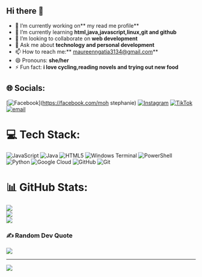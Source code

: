## Hi there 👋

- 🔭 I’m currently working on** my read me profile**
- 🌱 I’m currently learning **html,java,javascript,linux,git and github**
- 👯 I’m looking to collaborate on **web development**
- 💬 Ask me about **technology and personal development**
- 📫 How to reach me:** maureenngatia3134@gmail.com**
- 😄 Pronouns: **she/her**
- ⚡ Fun fact: **i love cycling,reading novels and trying out new food**

## 🌐 Socials:
[![Facebook](https://img.shields.io/badge/Facebook-%231877F2.svg?logo=Facebook&logoColor=white)](https://facebook.com/moh stephanie) [![Instagram](https://img.shields.io/badge/Instagram-%23E4405F.svg?logo=Instagram&logoColor=white)](https://instagram.com/foi_wamboh) [![TikTok](https://img.shields.io/badge/TikTok-%23000000.svg?logo=TikTok&logoColor=white)](https://tiktok.com/@@_pretty136) [![email](https://img.shields.io/badge/Email-D14836?logo=gmail&logoColor=white)](mailto:maureenngatia3134@gmail.com) 

# 💻 Tech Stack:
![JavaScript](https://img.shields.io/badge/javascript-%23323330.svg?style=for-the-badge&logo=javascript&logoColor=%23F7DF1E) ![Java](https://img.shields.io/badge/java-%23ED8B00.svg?style=for-the-badge&logo=openjdk&logoColor=white) ![HTML5](https://img.shields.io/badge/html5-%23E34F26.svg?style=for-the-badge&logo=html5&logoColor=white) ![Windows Terminal](https://img.shields.io/badge/Windows%20Terminal-%234D4D4D.svg?style=for-the-badge&logo=windows-terminal&logoColor=white) ![PowerShell](https://img.shields.io/badge/PowerShell-%235391FE.svg?style=for-the-badge&logo=powershell&logoColor=white) ![Python](https://img.shields.io/badge/python-3670A0?style=for-the-badge&logo=python&logoColor=ffdd54) ![Google Cloud](https://img.shields.io/badge/GoogleCloud-%234285F4.svg?style=for-the-badge&logo=google-cloud&logoColor=white) ![GitHub](https://img.shields.io/badge/github-%23121011.svg?style=for-the-badge&logo=github&logoColor=white) ![Git](https://img.shields.io/badge/git-%23F05033.svg?style=for-the-badge&logo=git&logoColor=white)
# 📊 GitHub Stats:
![](https://github-readme-stats.vercel.app/api?username=maureenngatia3134-ui&theme=tokyonight&hide_border=false&include_all_commits=true&count_private=false)<br/>
![](https://nirzak-streak-stats.vercel.app/?user=maureenngatia3134-ui&theme=tokyonight&hide_border=false)<br/>
![](https://github-readme-stats.vercel.app/api/top-langs/?username=maureenngatia3134-ui&theme=tokyonight&hide_border=false&include_all_commits=true&count_private=false&layout=compact)

### ✍️ Random Dev Quote
![](https://quotes-github-readme.vercel.app/api?type=vetical&theme=radical)

---
[![](https://visitcount.itsvg.in/api?id=maureenngatia3134-ui&icon=0&color=0)](https://visitcount.itsvg.in)

<!-- Proudly created with GPRM ( https://gprm.itsvg.in ) -->

